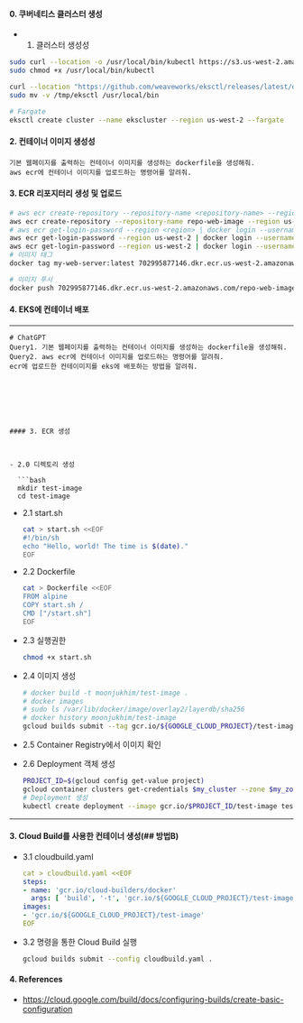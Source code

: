 #### 0. 쿠버네티스 클러스터 생성

- 1. 클러스터 생성성

```bash
sudo curl --location -o /usr/local/bin/kubectl https://s3.us-west-2.amazonaws.com/amazon-eks/1.23.7/2022-06-29/bin/linux/amd64/kubectl
sudo chmod +x /usr/local/bin/kubectl

curl --location "https://github.com/weaveworks/eksctl/releases/latest/download/eksctl_$(uname -s)_amd64.tar.gz" | tar xz -C /tmp
sudo mv -v /tmp/eksctl /usr/local/bin

# Fargate 
eksctl create cluster --name ekscluster --region us-west-2 --fargate
```


#### 2. 컨테이너 이미지 생성성

```text
기본 웹페이지를 출력하는 컨테이너 이미지를 생성하는 dockerfile을 생성해줘.
aws ecr에 컨테이너 이미지를 업로드하는 명령어를 알려줘.
```


#### 3. ECR 리포지터리 생성 및 업로드

```bash
# aws ecr create-repository --repository-name <repository-name> --region <region>
aws ecr create-repository --repository-name repo-web-image --region us-west-2
# aws ecr get-login-password --region <region> | docker login --username AWS --password-stdin <aws_account_id>.dkr.ecr.<region>.amazonaws.com
aws ecr get-login-password --region us-west-2 | docker login --username AWS --password-stdin <aws_account_id>.dkr.ecr.us-west-2.amazonaws.com
aws ecr get-login-password --region us-west-2 | docker login --username AWS --password-stdin 702995877146.dkr.ecr.us-west-2.amazonaws.com
# 이미지 태그
docker tag my-web-server:latest 702995877146.dkr.ecr.us-west-2.amazonaws.com/repo-web-image:latest

# 이미지 푸시
docker push 702995877146.dkr.ecr.us-west-2.amazonaws.com/repo-web-image:latest
```

#### 4. EKS에 컨테이너 배포

----

```text
# ChatGPT
Query1. 기본 웹페이지를 출력하는 컨테이너 이미지를 생성하는 dockerfile을 생성해줘.
Query2. aws ecr에 컨테이너 이미지를 업로드하는 명령어를 알려줘.
ecr에 업로드한 컨테이미지를 eks에 배포하는 방법을 알려줘.







#### 3. ECR 생성



- 2.0 디렉토리 생성

  ```bash
  mkdir test-image
  cd test-image
  ```

- 2.1 start.sh

  ```bash
  cat > start.sh <<EOF
  #!/bin/sh
  echo "Hello, world! The time is $(date)."
  EOF
  ```

- 2.2 Dockerfile

  ```bash
  cat > Dockerfile <<EOF
  FROM alpine
  COPY start.sh /
  CMD ["/start.sh"]
  EOF
  ```

- 2.3 실행권한
  ```bash
  chmod +x start.sh
  ```
- 2.4 이미지 생성
  ```bash
  # docker build -t moonjukhim/test-image .
  # docker images
  # sudo ls /var/lib/docker/image/overlay2/layerdb/sha256
  # docker history moonjukhim/test-image
  gcloud builds submit --tag gcr.io/${GOOGLE_CLOUD_PROJECT}/test-image .
  ```
- 2.5 Container Registry에서 이미지 확인
- 2.6 Deployment 객체 생성
  ```bash
  PROJECT_ID=$(gcloud config get-value project)
  gcloud container clusters get-credentials $my_cluster --zone $my_zone --project $PROJECT_ID
  # Deployment 생성
  kubectl create deployment --image gcr.io/$PROJECT_ID/test-image test-image
  ```

---

#### 3. Cloud Build를 사용한 컨테이너 생성(## 방법B)

- 3.1 cloudbuild.yaml
  ```yaml
  cat > cloudbuild.yaml <<EOF
  steps:
  - name: 'gcr.io/cloud-builders/docker'
    args: [ 'build', '-t', 'gcr.io/${GOOGLE_CLOUD_PROJECT}/test-image', '.' ]
  images:
  - 'gcr.io/${GOOGLE_CLOUD_PROJECT}/test-image'
  EOF
  ```
- 3.2 명령을 통한 Cloud Build 실행
  ```bash
  gcloud builds submit --config cloudbuild.yaml .
  ```

#### 4. References

- https://cloud.google.com/build/docs/configuring-builds/create-basic-configuration
